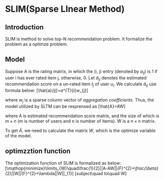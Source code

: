# SLIM(Sparse LInear Method)

## Introduction
SLIM is method to solve top-N recommendation problem. It formalize the problem as a optimze problem.

## Model
Suppose A is the rating matrix, in which the (i, j) entry (denoted by $a_{ij}$) is 1 if user i has ever rated item j, otherwise, 0. Let $\hat{a}_{ij}$ denotes the estimated recommendation score on a un-rated item $t_{j}$ of user $u_{i}$. We calculate $\hat{a}_{ij}$ use formula below:
\[\hat{a}_{ij}=a^{T}_{i}w_{j}\]

where $w_{j}$ is a sparse column vector of *aggregation coefficients*. Thus, the model utilized by SLTM can be resprensed as
\[\hat{A}=AW\]

where A is estimated recommendation score matrix, and the size of which is $m \times n$ (m is number of users and n is number of items). W is a $n \times n$ matrix.

To get $\hat{A}$, we need to calculate the matrix $W$, which is the optimize variable of the model.

## optimzztion function
The optimization function of SLIM is formalized as below:
\[\mathop{minimize}\limits_{W}\quad\frac{1}{2}||A-AW||_{F}^{2}+\frac{\beta}{2}||W||_{F}^{2}+\lambda||W||_{1}\]
\[subject\quad to\quad W\]
